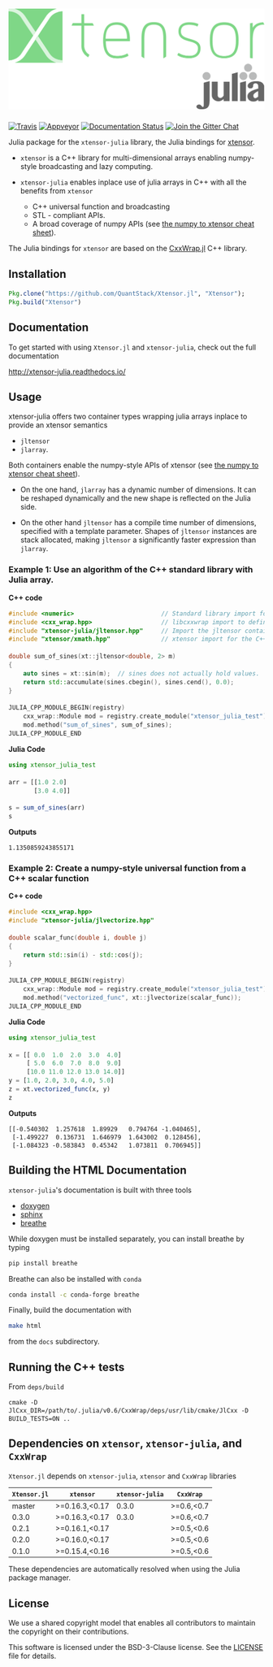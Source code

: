 # ![Xtensor.jl](xtensor-julia.svg)

[![Travis](https://travis-ci.org/QuantStack/Xtensor.jl.svg?branch=master)](https://travis-ci.org/QuantStack/Xtensor.jl)
[![Appveyor](https://ci.appveyor.com/api/projects/status/ddwxiu61ee6p9tp5?svg=true)](https://ci.appveyor.com/project/QuantStack/xtensor-jl)
[![Documentation Status](http://readthedocs.org/projects/xtensor-julia/badge/?version=latest)](https://xtensor-julia.readthedocs.io/en/latest/?badge=latest)
[![Join the Gitter Chat](https://badges.gitter.im/Join%20Chat.svg)](https://gitter.im/QuantStack/Lobby?utm_source=badge&utm_medium=badge&utm_campaign=pr-badge&utm_content=badge)

Julia package for the `xtensor-julia` library, the Julia bindings for [xtensor](https://github.com/QuantStack/xtensor).

 - `xtensor` is a C++ library for multi-dimensional arrays enabling numpy-style broadcasting and lazy computing.
 - `xtensor-julia` enables inplace use of julia arrays in C++ with all the benefits from `xtensor`

     - C++ universal function and broadcasting
     - STL - compliant APIs.
     - A broad coverage of numpy APIs (see [the numpy to xtensor cheat sheet](http://xtensor.readthedocs.io/en/latest/numpy.html)).

The Julia bindings for `xtensor` are based on the [CxxWrap.jl](https://github.com/JuliaInterop/CxxWrap.jl/) C++ library.

## Installation

```julia
Pkg.clone("https://github.com/QuantStack/Xtensor.jl", "Xtensor");
Pkg.build("Xtensor")
```

## Documentation

To get started with using `Xtensor.jl` and `xtensor-julia`, check out the full documentation

http://xtensor-julia.readthedocs.io/

## Usage

xtensor-julia offers two container types wrapping julia arrays inplace to provide an xtensor semantics

 - `jltensor`
 - `jlarray`.

Both containers enable the numpy-style APIs of xtensor (see [the numpy to xtensor cheat sheet](http://xtensor.readthedocs.io/en/latest/numpy.html)).

 - On the one hand, `jlarray` has a dynamic number of dimensions. It can be reshaped dynamically and the new shape is reflected on the Julia side.

 - On the other hand `jltensor` has a compile time number of dimensions, specified with a template parameter. Shapes of `jltensor` instances are stack allocated, making `jltensor` a significantly faster expression than `jlarray`.

### Example 1: Use an algorithm of the C++ standard library with Julia array.

**C++ code**

```cpp
#include <numeric>                        // Standard library import for std::accumulate
#include <cxx_wrap.hpp>                   // libcxxwrap import to define Julia bindings
#include "xtensor-julia/jltensor.hpp"     // Import the jltensor container definition
#include "xtensor/xmath.hpp"              // xtensor import for the C++ universal functions

double sum_of_sines(xt::jltensor<double, 2> m)
{
    auto sines = xt::sin(m);  // sines does not actually hold values.
    return std::accumulate(sines.cbegin(), sines.cend(), 0.0);
}

JULIA_CPP_MODULE_BEGIN(registry)
    cxx_wrap::Module mod = registry.create_module("xtensor_julia_test");
    mod.method("sum_of_sines", sum_of_sines);
JULIA_CPP_MODULE_END
```

**Julia Code**

```julia
using xtensor_julia_test

arr = [[1.0 2.0]
       [3.0 4.0]]

s = sum_of_sines(arr)
s
```

**Outputs**

```
1.1350859243855171
```

### Example 2: Create a numpy-style universal function from a C++ scalar function

**C++ code**

```cpp
#include <cxx_wrap.hpp>
#include "xtensor-julia/jlvectorize.hpp"

double scalar_func(double i, double j)
{
    return std::sin(i) - std::cos(j);
}

JULIA_CPP_MODULE_BEGIN(registry)
    cxx_wrap::Module mod = registry.create_module("xtensor_julia_test");
    mod.method("vectorized_func", xt::jlvectorize(scalar_func));
JULIA_CPP_MODULE_END
```

**Julia Code**

```julia
using xtensor_julia_test

x = [[ 0.0  1.0  2.0  3.0  4.0]
     [ 5.0  6.0  7.0  8.0  9.0]
     [10.0 11.0 12.0 13.0 14.0]]
y = [1.0, 2.0, 3.0, 4.0, 5.0]
z = xt.vectorized_func(x, y)
z
```

**Outputs**

```
[[-0.540302  1.257618  1.89929   0.794764 -1.040465],
 [-1.499227  0.136731  1.646979  1.643002  0.128456],
 [-1.084323 -0.583843  0.45342   1.073811  0.706945]]
```

## Building the HTML Documentation

`xtensor-julia`'s documentation is built with three tools

 - [doxygen](http://www.doxygen.org)
 - [sphinx](http://www.sphinx-doc.org)
 - [breathe](https://breathe.readthedocs.io)

While doxygen must be installed separately, you can install breathe by typing

```bash
pip install breathe
```

Breathe can also be installed with `conda`

```bash
conda install -c conda-forge breathe
```

Finally, build the documentation with

```bash
make html
```

from the `docs` subdirectory.

## Running the C++ tests

From `deps/build`

```
cmake -D JlCxx_DIR=/path/to/.julia/v0.6/CxxWrap/deps/usr/lib/cmake/JlCxx -D BUILD_TESTS=ON ..
```

## Dependencies on `xtensor`, `xtensor-julia`, and `CxxWrap`

`Xtensor.jl` depends on `xtensor-julia`, `xtensor` and `CxxWrap` libraries

| `Xtensor.jl` | `xtensor`      | `xtensor-julia` | `CxxWrap`  |
|--------------|----------------|-----------------| -----------|
| master       | >=0.16.3,<0.17 | 0.3.0           | >=0.6,<0.7 |
| 0.3.0        | >=0.16.3,<0.17 | 0.3.0           | >=0.6,<0.7 |
| 0.2.1        | >=0.16.1,<0.17 |                 | >=0.5,<0.6 |
| 0.2.0        | >=0.16.0,<0.17 |                 | >=0.5,<0.6 |
| 0.1.0        | >=0.15.4,<0.16 |                 | >=0.5,<0.6 |

These dependencies are automatically resolved when using the Julia package manager.

## License

We use a shared copyright model that enables all contributors to maintain the copyright on their contributions.

This software is licensed under the BSD-3-Clause license. See the [LICENSE](LICENSE) file for details.
